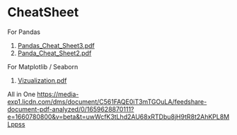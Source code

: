 # CheatSheet

For Pandas
1. [Pandas_Cheat_Sheet3.pdf](https://github.com/Adib2405/CheatSheet/files/9276855/Pandas_Cheat_Sheet3.pdf)
2. [Panda_Cheat_Sheet2.pdf](https://github.com/Adib2405/CheatSheet/files/9276859/Panda_Cheat_Sheet2.pdf)

For Matplotlib / Seaborn
1. [Vizualization.pdf](https://github.com/Adib2405/CheatSheet/files/9276861/Vizualization.pdf)

All in One
https://media-exp1.licdn.com/dms/document/C561FAQE0iT3mTGOuLA/feedshare-document-pdf-analyzed/0/1659628870111?e=1660780800&v=beta&t=uwWcfK3tLhd2AU68xRTDbu8jH9tR8t2AhKPL8MLppss

